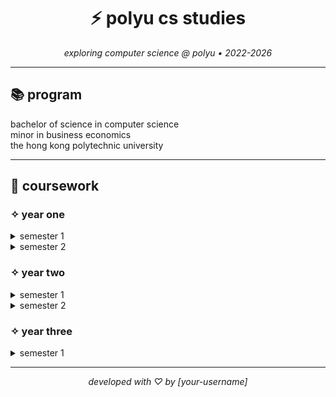 <div align="center">

# ⚡️ polyu cs studies

*exploring computer science @ polyu • 2022-2026*

</div>

---

## 📚 program
bachelor of science in computer science  
minor in business economics  
the hong kong polytechnic university

---

## 💫 coursework

### ✧ year one
<details>
<summary>semester 1</summary>

- `ama1104` introductory probability	
- `apss1l01` tomorrow's leaders
- `comp1002` computational thinking and problem solving
- `comp1004` introduction to AI and data analytics
- `elc1013` english for university studies
- `mm1031` innovation and entrepreneurship
</details>

<details>
<summary>semester 2</summary>

- `apss1bn18` global new urbanism	
- `clc1151` chinese i
- `comp1011` programming fundamentals
- `comp1411` introduction to computer systems
- `comp1433` introduction to data analytics	
</details>

### ✧ year two
<details>
<summary>semester 1</summary>

- `comp2011` data structures	
- `comp2012` discrete mathematics
- `comp2021` object-oriented programming
- `comp2411` database systems
- `comp2s01` technology beyond borders
</details>

<details>
<summary>semester 2</summary>

- `af1605` introduction to economics	
- `apss1a04` understanding ethics in daily life
- `comp2322` computer networking
- `comp2421` computer organization
- `comp2432` operating systems
- `comp2s01` technology beyond borders
</details>

### ✧ year three
<details>
<summary>semester 1</summary>

- `ama1d07` introduction to cosmology
- `comp4123` business processes and workflow
- `cbs1m41` chinese language: myths vs facts
- `comp3423` human computer interaction
- `comp3211` software engineering
- `comp3438` system programming
</details>

---

<div align="center">
<i>developed with ♡ by [your-username]</i>
</div>
